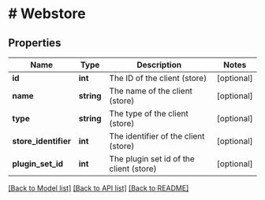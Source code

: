 # # Webstore

## Properties

Name | Type | Description | Notes
------------ | ------------- | ------------- | -------------
**id** | **int** | The ID of the client (store) | [optional] 
**name** | **string** | The name of the client (store) | [optional] 
**type** | **string** | The type of the client (store) | [optional] 
**store_identifier** | **int** | The identifier of the client (store) | [optional] 
**plugin_set_id** | **int** | The plugin set id of the client (store) | [optional] 

[[Back to Model list]](../../README.md#documentation-for-models) [[Back to API list]](../../README.md#documentation-for-api-endpoints) [[Back to README]](../../README.md)


